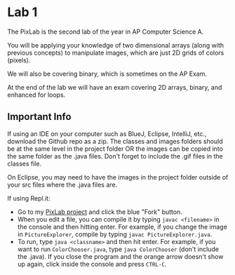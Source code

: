 # Lab 1

The PixLab is the second lab of the year in AP Computer Science A.

You will be applying your knowledge of two dimensional arrays (along with previous concepts) to manipulate images, which are just 2D grids of colors (pixels).

We will also be covering binary, which is sometimes on the AP Exam. 

At the end of the lab we will have an exam covering 2D arrays, binary, and enhanced for loops.

## Important Info

If using an IDE on your computer such as BlueJ, Eclipse, IntelliJ, etc., download the Github repo as a zip. The classes and images folders should be at the same level in the project folder OR the images can be copied into the same folder as the .java files. Don't forget to include the .gif files in the classes file.

On Eclipse, you may need to have the images in the project folder outside of your src files where the .java files are.

If using Repl.it:
* Go to my [PixLab project](https://repl.it/@codyjking/PixLab) and click the blue "Fork" button.
* When you edit a file, you can compile it by typing `javac <filename>` in the console and then hitting enter. For example, if you change the image in `PictureExplorer`, compile by typing `javac PictureExplorer.java`.
* To run, type `java <classname>` and then hit enter. For example, if you want to run `ColorChooser.java`, type `java ColorChooser` (don't include the .java). If you close the program and the orange arrow doesn't show up again, click inside the console and press `CTRL-C`.

